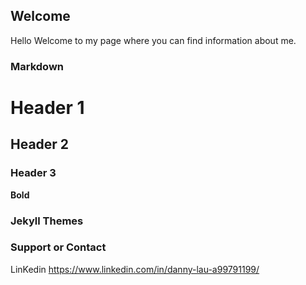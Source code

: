 ## Welcome 

Hello
Welcome to my page where you can find information about me.

### Markdown



# Header 1
## Header 2
### Header 3



**Bold** 




### Jekyll Themes



### Support or Contact
LinKedin 
https://www.linkedin.com/in/danny-lau-a99791199/

